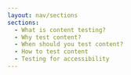 ```yaml
---
layout: nav/sections
sections:
  - What is content testing?
  - Why test content?
  - When should you test content?
  - How to test content
  - Testing for accessibility
---
```

